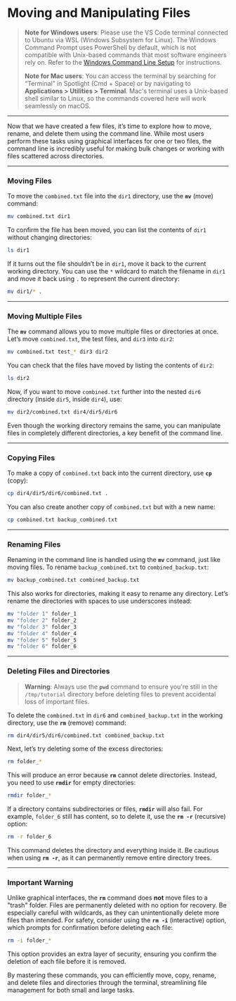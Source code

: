 # **Moving and Manipulating Files**

> **Note for Windows users**: Please use the VS Code terminal connected to Ubuntu via WSL (Windows Subsystem for Linux). The Windows Command Prompt uses PowerShell by default, which is not compatible with Unix-based commands that most software engineers rely on. Refer to the [Windows Command Line Setup](../logistics/required-software.md#install-and-setup-windows-subsystem-for-linux-wsl) for instructions.
>
> **Note for Mac users**: You can access the terminal by searching for “Terminal” in Spotlight (Cmd + Space) or by navigating to **Applications > Utilities > Terminal**. Mac's terminal uses a Unix-based shell similar to Linux, so the commands covered here will work seamlessly on macOS.

---

Now that we have created a few files, it’s time to explore how to move, rename, and delete them using the command line. While most users perform these tasks using graphical interfaces for one or two files, the command line is incredibly useful for making bulk changes or working with files scattered across directories.

---

### **Moving Files**

To move the `combined.txt` file into the `dir1` directory, use the **`mv`** (move) command:

```bash
mv combined.txt dir1
```

To confirm the file has been moved, you can list the contents of `dir1` without changing directories:

```bash
ls dir1
```

If it turns out the file shouldn’t be in `dir1`, move it back to the current working directory. You can use the `*` wildcard to match the filename in `dir1` and move it back using `.` to represent the current directory:

```bash
mv dir1/* .
```

---

### **Moving Multiple Files**

The **`mv`** command allows you to move multiple files or directories at once. Let’s move `combined.txt`, the test files, and `dir3` into `dir2`:

```bash
mv combined.txt test_* dir3 dir2
```

You can check that the files have moved by listing the contents of `dir2`:

```bash
ls dir2
```

Now, if you want to move `combined.txt` further into the nested `dir6` directory (inside `dir5`, inside `dir4`), use:

```bash
mv dir2/combined.txt dir4/dir5/dir6
```

Even though the working directory remains the same, you can manipulate files in completely different directories, a key benefit of the command line.

---

### **Copying Files**

To make a copy of `combined.txt` back into the current directory, use **`cp`** (copy):

```bash
cp dir4/dir5/dir6/combined.txt .
```

You can also create another copy of `combined.txt` but with a new name:

```bash
cp combined.txt backup_combined.txt
```

---

### **Renaming Files**

Renaming in the command line is handled using the **`mv`** command, just like moving files. To rename `backup_combined.txt` to `combined_backup.txt`:

```bash
mv backup_combined.txt combined_backup.txt
```

This also works for directories, making it easy to rename any directory. Let’s rename the directories with spaces to use underscores instead:

```bash
mv "folder 1" folder_1
mv "folder 2" folder_2
mv "folder 3" folder_3
mv "folder 4" folder_4
mv "folder 5" folder_5
mv "folder 6" folder_6
```

---

### **Deleting Files and Directories**

> **Warning**: Always use the **`pwd`** command to ensure you're still in the `/tmp/tutorial` directory before deleting files to prevent accidental loss of important files.

To delete the `combined.txt` in `dir6` and `combined_backup.txt` in the working directory, use the **`rm`** (remove) command:

```bash
rm dir4/dir5/dir6/combined.txt combined_backup.txt
```

Next, let’s try deleting some of the excess directories:

```bash
rm folder_*
```

This will produce an error because **`rm`** cannot delete directories. Instead, you need to use **`rmdir`** for empty directories:

```bash
rmdir folder_*
```

If a directory contains subdirectories or files, **`rmdir`** will also fail. For example, `folder_6` still has content, so to delete it, use the **`rm -r`** (recursive) option:

```bash
rm -r folder_6
```

This command deletes the directory and everything inside it. Be cautious when using **`rm -r`**, as it can permanently remove entire directory trees.

---

### **Important Warning**

Unlike graphical interfaces, the **`rm`** command does **not** move files to a "trash" folder. Files are permanently deleted with no option for recovery. Be especially careful with wildcards, as they can unintentionally delete more files than intended. For safety, consider using the **`rm -i`** (interactive) option, which prompts for confirmation before deleting each file:

```bash
rm -i folder_*
```

This option provides an extra layer of security, ensuring you confirm the deletion of each file before it is removed.

By mastering these commands, you can efficiently move, copy, rename, and delete files and directories through the terminal, streamlining file management for both small and large tasks.